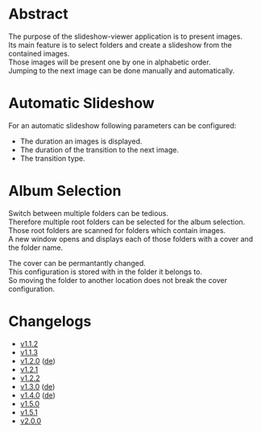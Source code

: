 # Abstract

The purpose of the slideshow-viewer application is to present images.  
Its main feature is to select folders and create a slideshow from the contained images.  
Those images will be present one by one in alphabetic order.  
Jumping to the next image can be done manually and automatically.

# Automatic Slideshow

For an automatic slideshow following parameters can be configured:

- The duration an images is displayed.
- The duration of the transition to the next image.
- The transition type.

# Album Selection

Switch between multiple folders can be tedious.  
Therefore multiple root folders can be selected for the album selection.  
Those root folders are scanned for folders which contain images.  
A new window opens and displays each of those folders with a cover and the folder name.  

The cover can be permantantly changed.  
This configuration is stored with in the folder it belongs to.  
So moving the folder to another location does not break the cover configuration.

# Changelogs

- [v1.1.2](./doc/v1.1.2/changelog.md)
- [v1.1.3](./doc/v1.1.3/changelog.md)
- [v1.2.0](./doc/v1.2.0/changelog.md) ([de](./doc/v1.2.0/changelog-de.md))
- [v1.2.1](./doc/v1.2.1/changelog.md)
- [v1.2.2](./doc/v1.2.2/changelog.md)
- [v1.3.0](./doc/v1.3.0/changelog.md) ([de](./doc/v1.3.0/changelog-de.md))
- [v1.4.0](./doc/v1.4.0/changelog.md) ([de](./doc/v1.4.0/changelog-de.md))
- [v1.5.0](./doc/v1.5.0/changelog.md)
- [v1.5.1](./doc/v1.5.1/changelog.md)
- [v2.0.0](./doc/v2.0.0/changelog.md)